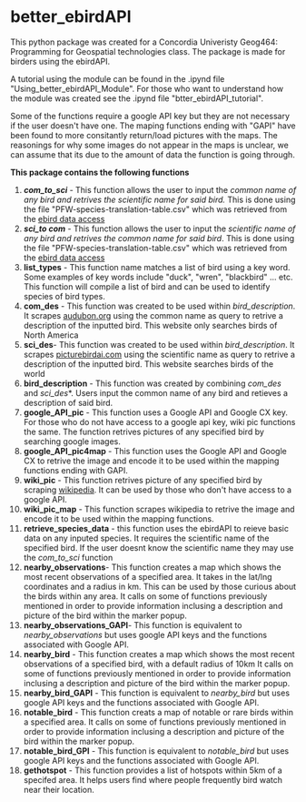 # better_ebirdAPI 

This python package was created for a Concordia Univeristy Geog464: Programming for Geospatial technologies class. The package is made for birders using the ebirdAPI. 

A tutorial using the module can be found in the .ipynd file "Using_better_ebirdAPI_Module". For those who want to understand how the module was created see the .ipynd file "btter_ebirdAPI_tutorial".

Some of the functions require a google API key but they are not necessary if the user doesn't have one. The maping functions ending with "GAPI" have been found to more consitantly return/load pictures with the maps. The reasonings for why some images do not appear in the maps is unclear, we can assume that its due to the amount of data the function is going through. 

**This package contains the following functions**
1. ***com_to_sci*** - This function allows the user to input the *common name of any bird and retrives the scientific name for said bird.* This is done using the file "PFW-species-translation-table.csv" which was retrieved from the [ebird data access](https://ebird.org/data/download)
2. ***sci_to com*** - This function allows the user to input the *scientific name of any bird and retrives the common name for said bird*. This is done using the file "PFW-species-translation-table.csv" which was retrieved from the [ebird data access](https://ebird.org/data/download)
3. **list_types** - This function name matches a list of bird using a key word. Some examples of key words include "duck", "wren", "blackbird" ... etc. This function will compile a list of bird and can be used to identify species of bird types. 
4. **com_des** - This function was created to be used within *bird_description*. It scrapes [audubon.org](https://www.audubon.org/field-guide/bird/) using the common name as query to retrive a description of the inputted bird. This website only searches birds of North America
5. **sci_des**- This function was created to be used within *bird_description*. It scrapes [picturebirdai.com](https://picturebirdai.com/wiki/.html) using the scientific name as query to retrive a description of the inputted bird. This website searches birds of the world
6. **bird_description** - This function was created by combining *com_des* and *sci_des**. Users input the common name of any bird and retieves a description of said bird. 
7. **google_API_pic** - This function uses a Google API and Google CX key. For those who do not have access to a google api key, wiki pic functions the same. The function retrives pictures of any specified bird by searching google images. 
8. **google_API_pic4map** - This function uses the Google API and Google CX to retrive the image and encode it to be used within the mapping functions ending with GAPI. 
9. **wiki_pic** - This function retrives picture of any specified bird by scraping [wikipedia](https://en.wikipedia.org/wiki/Main_Page). It can be used by those who don't have access to a google API. 
11. **wiki_pic_map** - This function scrapes wikipedia to retrive the image and encode it to be used within the mapping functions. 
12. **retrieve_species_data** - this function uses the ebirdAPI to reieve basic data on any inputed species. It requires the scientific name of the specified bird. If the user doesnt know the scientific name they may use the *com_to_sci* function
13. **nearby_observations**- This function creates a map which shows the most recent observations of a specified area. It takes in the lat/lng coordinates and a radius in km. This can be used by those curious about the birds within any area. It calls on some of functions previously mentioned in order to provide information inclusing a description and picture of the bird within the marker popup. 
14. **nearby_observations_GAPI**- This function is equivalent to *nearby_observations* but uses google API keys and the functions associated with Google API. 
15. **nearby_bird** - This function creates a map which shows the most recent observations of a specified bird, with a default radius of 10km It calls on some of functions previously mentioned in order to provide information inclusing a description and picture of the bird within the marker popup.
16. **nearby_bird_GAPI** - This function is equivalent to *nearby_bird* but uses google API keys and the functions associated with Google API. 
17. **notable_bird** - This function creats a map of notable or rare birds within a specified area. It calls on some of functions previously mentioned in order to provide information inclusing a description and picture of the bird within the marker popup.
18. **notable_bird_GPI** - This function is equivalent to *notable_bird* but uses google API keys and the functions associated with Google API.
19. **gethotspot** - This function provides a list of hotspots within 5km of a specifed area. It helps users find where people frequently bird watch near their location.

